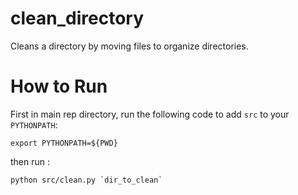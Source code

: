 # clean_directory
Cleans a directory by moving files to organize directories.

# How to Run
First in main rep directory, run the following code to add `src` to your `PYTHONPATH`:
```
export PYTHONPATH=${PWD}
```
then run :
```
python src/clean.py `dir_to_clean`
```